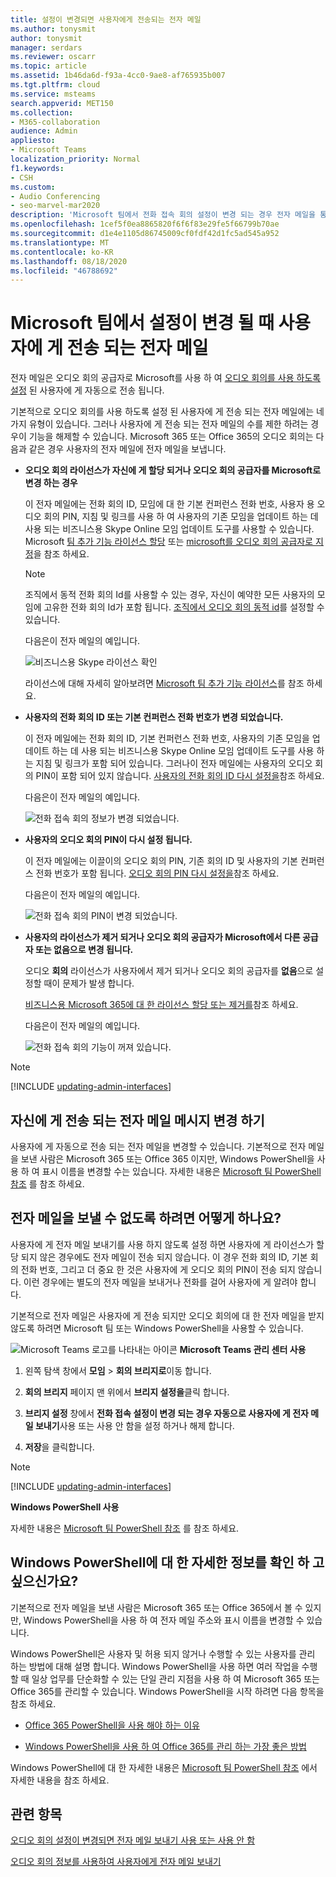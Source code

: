 ```yaml
---
title: 설정이 변경되면 사용자에게 전송되는 전자 메일
ms.author: tonysmit
author: tonysmit
manager: serdars
ms.reviewer: oscarr
ms.topic: article
ms.assetid: 1b46da6d-f93a-4cc0-9ae8-af765935b007
ms.tgt.pltfrm: cloud
ms.service: msteams
search.appverid: MET150
ms.collection:
- M365-collaboration
audience: Admin
appliesto:
- Microsoft Teams
localization_priority: Normal
f1.keywords:
- CSH
ms.custom:
- Audio Conferencing
- seo-marvel-mar2020
description: 'Microsoft 팀에서 전화 접속 회의 설정이 변경 되는 경우 전자 메일을 통해 사용자에 게 자동으로 전송 되는 정보에 대해 알아봅니다. '
ms.openlocfilehash: 1cef5f0ea8865820f6f6f83e29fe5f66799b70ae
ms.sourcegitcommit: d1e4e1105d86745009cf0fdf42d1fc5ad545a952
ms.translationtype: MT
ms.contentlocale: ko-KR
ms.lasthandoff: 08/18/2020
ms.locfileid: "46788692"
---
```

# <a name="emails-sent-to-users-when-their-settings-change-in-microsoft-teams"></a>Microsoft 팀에서 설정이 변경 될 때 사용자에 게 전송 되는 전자 메일

전자 메일은 오디오 회의 공급자로 Microsoft를 사용 하 여 [오디오 회의를 사용 하도록 설정](set-up-audio-conferencing-in-teams.md) 된 사용자에 게 자동으로 전송 됩니다.

기본적으로 오디오 회의를 사용 하도록 설정 된 사용자에 게 전송 되는 전자 메일에는 네 가지 유형이 있습니다. 그러나 사용자에 게 전송 되는 전자 메일의 수를 제한 하려는 경우이 기능을 해제할 수 있습니다. Microsoft 365 또는 Office 365의 오디오 회의는 다음과 같은 경우 사용자의 전자 메일에 전자 메일을 보냅니다.

- **오디오 회의 라이선스가 자신에 게 할당 되거나 오디오 회의 공급자를 Microsoft로 변경 하는 경우**

     이 전자 메일에는 전화 회의 ID, 모임에 대 한 기본 컨퍼런스 전화 번호, 사용자 용 오디오 회의 PIN, 지침 및 링크를 사용 하 여 사용자의 기존 모임을 업데이트 하는 데 사용 되는 비즈니스용 Skype Online 모임 업데이트 도구를 사용할 수 있습니다. Microsoft [팀 추가 기능 라이선스 할당](https://docs.microsoft.com/microsoftteams/teams-add-on-licensing/microsoft-teams-add-on-licensing) 또는 [microsoft를 오디오 회의 공급자로 지정](/SkypeForBusiness/audio-conferencing-in-office-365/assign-microsoft-as-the-audio-conferencing-provider)을 참조 하세요.

    > [!NOTE]
    > 조직에서 동적 전화 회의 Id를 사용할 수 있는 경우, 자신이 예약한 모든 사용자의 모임에 고유한 전화 회의 Id가 포함 됩니다. [조직에서 오디오 회의 동적 id](/skypeforbusiness/audio-conferencing-in-office-365/reset-a-conference-id-for-a-user)를 설정할 수 있습니다. 

    다음은이 전자 메일의 예입니다.

     ![비즈니스용 Skype 라이선스 확인](media/teams-emails-sent-to-users-when-settings-change-image1.png)

    라이선스에 대해 자세히 알아보려면 [Microsoft 팀 추가 기능 라이선스](https://docs.microsoft.com/microsoftteams/teams-add-on-licensing/microsoft-teams-add-on-licensing)를 참조 하세요.

- **사용자의 전화 회의 ID 또는 기본 컨퍼런스 전화 번호가 변경 되었습니다.**

    이 전자 메일에는 전화 회의 ID, 기본 컨퍼런스 전화 번호, 사용자의 기존 모임을 업데이트 하는 데 사용 되는 비즈니스용 Skype Online 모임 업데이트 도구를 사용 하는 지침 및 링크가 포함 되어 있습니다. 그러나이 전자 메일에는 사용자의 오디오 회의 PIN이 포함 되어 있지 않습니다. [사용자의 전화 회의 ID 다시 설정을](reset-a-conference-id-for-a-user-in-teams.md)참조 하세요.

    다음은이 전자 메일의 예입니다.

     ![전화 접속 회의 정보가 변경 되었습니다.](media/teams-emails-sent-to-users-when-settings-change-image2.png)

- **사용자의 오디오 회의 PIN이 다시 설정 됩니다.**

    이 전자 메일에는 이끌이의 오디오 회의 PIN, 기존 회의 ID 및 사용자의 기본 컨퍼런스 전화 번호가 포함 됩니다. [오디오 회의 PIN 다시 설정을](reset-the-audio-conferencing-pin-in-teams.md)참조 하세요.
    
     다음은이 전자 메일의 예입니다.
    
     ![전화 접속 회의 PIN이 변경 되었습니다.](media/teams-emails-sent-to-users-when-settings-change-image3.png)
  
- **사용자의 라이선스가 제거 되거나 오디오 회의 공급자가 Microsoft에서 다른 공급자 또는 없음으로 변경 됩니다.**

    오디오 **회의** 라이선스가 사용자에서 제거 되거나 오디오 회의 공급자를 **없음**으로 설정할 때이 문제가 발생 합니다.

    [비즈니스용 Microsoft 365에 대 한 라이선스 할당 또는 제거를](https://support.office.com/article/997596b5-4173-4627-b915-36abac6786dc)참조 하세요.

    다음은이 전자 메일의 예입니다.

     ![전화 접속 회의 기능이 꺼져 있습니다.](media/teams-emails-sent-to-users-when-settings-change-image4.png)

> [!NOTE]
> [!INCLUDE [updating-admin-interfaces](includes/updating-admin-interfaces.md)]

## <a name="make-changes-to-the-email-messages-that-are-sent-to-them"></a>자신에 게 전송 되는 전자 메일 메시지 변경 하기

사용자에 게 자동으로 전송 되는 전자 메일을 변경할 수 있습니다. 기본적으로 전자 메일을 보낸 사람은 Microsoft 365 또는 Office 365 이지만, Windows PowerShell을 사용 하 여 표시 이름을 변경할 수는 있습니다. 자세한 내용은 [Microsoft 팀 PowerShell 참조](https://docs.microsoft.com/powershell/module/teams/?view=teams-ps) 를 참조 하세요.

## <a name="what-if-you-dont-want-email-to-be-sent-to-them"></a>전자 메일을 보낼 수 없도록 하려면 어떻게 하나요?

사용자에 게 전자 메일 보내기를 사용 하지 않도록 설정 하면 사용자에 게 라이선스가 할당 되지 않은 경우에도 전자 메일이 전송 되지 않습니다. 이 경우 전화 회의 ID, 기본 회의 전화 번호, 그리고 더 중요 한 것은 사용자에 게 오디오 회의 PIN이 전송 되지 않습니다. 이런 경우에는 별도의 전자 메일을 보내거나 전화를 걸어 사용자에 게 알려야 합니다.

기본적으로 전자 메일은 사용자에 게 전송 되지만 오디오 회의에 대 한 전자 메일을 받지 않도록 하려면 Microsoft 팀 또는 Windows PowerShell을 사용할 수 있습니다. 

![Microsoft Teams 로고를 나타내는 아이콘](media/teams-logo-30x30.png) **Microsoft Teams 관리 센터 사용**

1. 왼쪽 탐색 창에서 **모임**  >  **회의 브리지로**이동 합니다. 

2. **회의 브리지** 페이지 맨 위에서 **브리지 설정을**클릭 합니다. 

3. **브리지 설정** 창에서 **전화 접속 설정이 변경 되는 경우 자동으로 사용자에 게 전자 메일 보내기**사용 또는 사용 안 함을 설정 하거나 해제 합니다.

4. **저장**을 클릭합니다.

> [!Note]
> [!INCLUDE [updating-admin-interfaces](includes/updating-admin-interfaces.md)]

**Windows PowerShell 사용**

자세한 내용은 [Microsoft 팀 PowerShell 참조](https://docs.microsoft.com/powershell/module/teams/?view=teams-ps) 를 참조 하세요.


## <a name="want-to-know-more-about-windows-powershell"></a>Windows PowerShell에 대 한 자세한 정보를 확인 하 고 싶으신가요?

기본적으로 전자 메일을 보낸 사람은 Microsoft 365 또는 Office 365에서 볼 수 있지만, Windows PowerShell을 사용 하 여 전자 메일 주소와 표시 이름을 변경할 수 있습니다. 

Windows PowerShell은 사용자 및 허용 되지 않거나 수행할 수 있는 사용자를 관리 하는 방법에 대해 설명 합니다. Windows PowerShell을 사용 하면 여러 작업을 수행할 때 일상 업무를 단순화할 수 있는 단일 관리 지점을 사용 하 여 Microsoft 365 또는 Office 365를 관리할 수 있습니다. Windows PowerShell을 시작 하려면 다음 항목을 참조 하세요.

  - [Office 365 PowerShell을 사용 해야 하는 이유](https://go.microsoft.com/fwlink/?LinkId=525041)

  - [Windows PowerShell을 사용 하 여 Office 365를 관리 하는 가장 좋은 방법](https://go.microsoft.com/fwlink/?LinkId=525142)

Windows PowerShell에 대 한 자세한 내용은 [Microsoft 팀 PowerShell 참조](https://docs.microsoft.com/powershell/module/teams/?view=teams-ps) 에서 자세한 내용을 참조 하세요.


## <a name="related-topics"></a>관련 항목

[오디오 회의 설정이 변경되면 전자 메일 보내기 사용 또는 사용 안 함](enable-or-disable-sending-emails-when-their-settings-change-in-teams.md)

[오디오 회의 정보를 사용하여 사용자에게 전자 메일 보내기](send-an-email-to-a-user-with-their-dial-in-information-in-teams.md)
